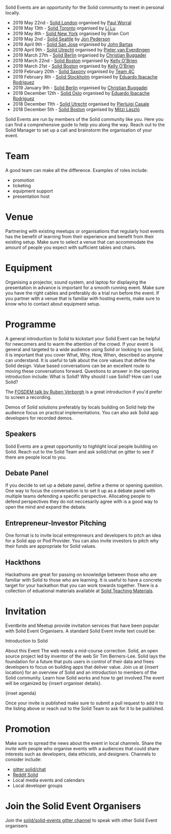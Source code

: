 Solid Events are an opportunity for the Solid community to meet in personal locally. 

* 2019 May 22nd - [Solid London](https://www.meetup.com/Solid-London/) organised by [Paul Worral](https://www.linkedin.com/in/worrall/)
* 2019 May 13th - [Solid Toronto](https://www.llbrandlab.com/events/solid-toronto-meetup) organised by [Li Lu](https://github.com/SolidToronto)
* 2019 May 8th - [Solid New York](https://www.meetup.com/NextWeb-NYC/) organised by Brian Cort
* 2019 May 2nd - [Solid Seattle](https://www.eventbrite.com/e/solid-seattle-tickets-60131990402) by [Jon Pederson](https://www.linkedin.com/in/jonpederson/)
* 2019 April 9th - [Solid San Jose](https://www.meetup.com/San-Jose-SOLID-Technology-decentralized-Web-Meetup/events/260087036/) organised by [John Bartas](http://www.bartas.net/resume.html) 
* 2019 April 9th - [Solid Utrecht](http://www.pilod.nl/wiki/Solid_Netherlands_Kick-Off_–_April_9th_2019) organised by [Pieter van Everdingen](https://www.linkedin.com/in/pietervaneverdingen/)
* 2019 March 27th - [Solid Berlin](https://www.eventbrite.com/e/solid-meetup-berlin-tickets-55479654139) organised by [Christian Buggadei](https://github.com/JollyOrc)
* 2019 March 22nd - [Solid Boston](https://www.eventbrite.com/e/solid-startup-workshop-boston-tickets-57623868542) organised by [Kelly O'Brien](https://github.com/InruptKelly)
* 2019 March 21st - [Solid Boston](https://www.eventbrite.com/e/solid-boston-tickets-57623377072) organised by [ Kelly O'Brien](https://github.com/InruptKelly)
* 2019 February 20th - [Solid Saxony](https://forum.solidproject.org/t/solid-meetup-saxony-germany/1215) organised by [Team 4C](https://wefourc.com/)
* 2019 February 8th - [Solid Stockholm](https://www.meetup.com/Solid-Sweden/events/257923996/) organised by [Eduardo Ibacache Rodriguez](https://github.com/eduardoinnorway)
* 2019 January 9th - [Solid Berlin](https://supermarkt-berlin.net/event/solid-meetup-berlin/) organised by [Christian Buggadei](https://github.com/JollyOrc)
* 2018 December 12th - [Solid Oslo](https://www.meetup.com/Solid-Norway/events/256467181/) organised by [Eduardo Ibacache Rodriguez](https://github.com/eduardoinnorway)
* 2018 December 11th - [Solid Utrecht](https://www.meetup.com/Solid-Netherlands/) organised by [Pierluigi Casale](https://www.linkedin.com/in/pierluigi-casale-41271430/)
* 2018 December 5th - [Solid Boston](https://www.eventbrite.com/e/solid-boston-tickets-52634666705) organised by [Mitzi László](https://github.com/Mitzi-Laszlo)

Solid Events are run by members of the Solid community like you. Here you can find a comprehensive guide to help you along the way. Reach out to the Solid Manager to set up a call and brainstorm the organisation of your event. 

# Team 
A good team can make all the difference. Examples of roles include: 
- promotion 
- ticketing 
- equipment support 
- presentation host

# Venue
Partnering with existing meetups or organisations that regularly host events has the benefit of learning from their experience and benefit from their existing setup. Make sure to select a venue that can accommodate the amount of people you expect with sufficient tables and chairs. 

# Equipment
Organising a projector, sound system, and laptop for displaying the presentation in advance is important for a smooth running event. Make sure you have the right cables and preferably do a trial run before the event. If you partner with a venue that is familiar with hosting events, make sure to know who to contact about equipment setup. 

# Programme 
A general introduction to Solid to kickstart your Solid Event can be helpful for newcomers and to warm the attention of the crowd. If your event is general and targeted to a wide audience using Solid or looking to use Solid, it is important that you cover What, Why, How, When, described so anyone can understand. It is useful to talk about the core values that define the Solid design. Value based conversations can be an excellent route to moving these conversations forward. Questions to answer in the opening introduction include: What is Solid? Why should I use Solid? How can I use Solid?

The [FOSDEM talk by Ruben Verborgh](http://bofh.nikhef.nl/events/FOSDEM/2019/Janson/solid_web_decentralization.mp4) is a great introduction if you'd prefer to screen a recording. 

Demos of Solid solutions preferably by locals building on Solid help the audience focus on practical implementations. You can also ask Solid app developers for recorded demos. 

## Speakers 
Solid Events are a great opportunitiy to highlight local people building on Solid. Reach out to the Solid Team and ask  solid/chat on gitter to see if there are people local to you. 

## Debate Panel  
If you decide to set up a debate panel, define a theme or opening question. One way to focus the conversation is to set it up as a debate panel with multiple teams defending a specific perspective. Allocating people to defend perspectives they do not neccesarily agree with is a good way to open the mind and expand the debate.

## Entrepreneur-Investor Pitching 
One format is to invite local entrepreneurs and developers to pitch an idea for a Solid app or Pod Provider. You can also invite investors to pitch why their funds are appropriate for Solid values.

## Hackthons 
Hackathons are great for passing on knowledge between those who are familiar with Solid to those who are learning. It is useful to have a concrete target for your hackathon that you can work towards together. There is a collection of eduational materials available at [Solid Teaching Materials](solid-resources.md). 

# Invitation 
Eventbrite and Meetup provide invitation services that have been popular with Solid Event Organisers. A standard Solid Event invite text could be: 

Introduction to Solid

About this Event
The web needs a mid-course correction. Solid, an open source project led by inventor of the web Sir Tim Berners-Lee. Solid lays the foundation for a future that puts users in control of their data and frees developers to focus on building apps that deliver value. Join us at {insert location} for an overview of  Solid  and an introduction to members of the Solid community. Learn how Solid works and how to get involved.The event will be organized by {insert organiser details}. 

{inset agenda}

Once your invite is published make sure to submit a pull request to add it to the listing above or reach out to the Solid Team to ask for it to be published. 

# Promotion
Make sure to spread the news about the event in local channels. Share the invite with people who organise events with a  audiences that could share interests such as developers, data ethicists, and designers. Channels to consider include: 
* [gitter solid/chat](https://gitter.im/solid/chat)
* [Reddit Solid](https://www.reddit.com/r/SOLID/) 
* Local media events and calendars 
* Local developer groups 

# Join the Solid Event Organisers 
Join the [solid/solid-events gitter channel](https://gitter.im/solid/solid-events) to speak with other Solid Event organisers
